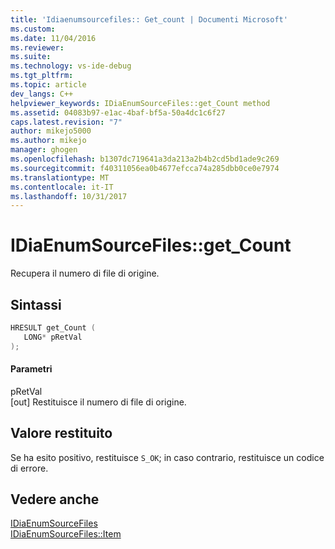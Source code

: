 ```yaml
---
title: 'Idiaenumsourcefiles:: Get_count | Documenti Microsoft'
ms.custom: 
ms.date: 11/04/2016
ms.reviewer: 
ms.suite: 
ms.technology: vs-ide-debug
ms.tgt_pltfrm: 
ms.topic: article
dev_langs: C++
helpviewer_keywords: IDiaEnumSourceFiles::get_Count method
ms.assetid: 04083b97-e1ac-4baf-bf5a-50a4dc1c6f27
caps.latest.revision: "7"
author: mikejo5000
ms.author: mikejo
manager: ghogen
ms.openlocfilehash: b1307dc719641a3da213a2b4b2cd5bd1ade9c269
ms.sourcegitcommit: f40311056ea0b4677efcca74a285dbb0ce0e7974
ms.translationtype: MT
ms.contentlocale: it-IT
ms.lasthandoff: 10/31/2017
---
```

# <a name="idiaenumsourcefilesgetcount"></a>IDiaEnumSourceFiles::get_Count
Recupera il numero di file di origine.  
  
## <a name="syntax"></a>Sintassi  
  
```C++  
HRESULT get_Count (   
   LONG* pRetVal  
);  
```  
  
#### <a name="parameters"></a>Parametri  
 pRetVal  
 [out] Restituisce il numero di file di origine.  
  
## <a name="return-value"></a>Valore restituito  
 Se ha esito positivo, restituisce `S_OK`; in caso contrario, restituisce un codice di errore.  
  
## <a name="see-also"></a>Vedere anche  
 [IDiaEnumSourceFiles](../../debugger/debug-interface-access/idiaenumsourcefiles.md)   
 [IDiaEnumSourceFiles::Item](../../debugger/debug-interface-access/idiaenumsourcefiles-item.md)